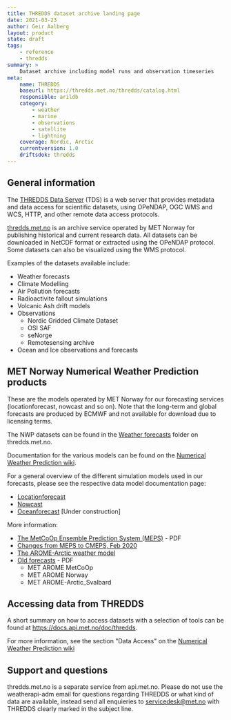 ```yaml
---
title: THREDDS dataset archive landing page
date: 2021-03-23
author: Geir Aalberg
layout: product
state: draft
tags:
    - reference
    - thredds
summary: >
    Dataset archive including model runs and observation timeseries
meta:
    name: THREDDS
    baseurl: https://thredds.met.no/thredds/catalog.html
    responsible: arildb
    category:
        - weather
        - marine
        - observations
        - satellite
        - lightning
    coverage: Nordic, Arctic
    currentversion: 1.0
    driftsdok: thredds
---
```


## General information

The [THREDDS Data Server](https://www.unidata.ucar.edu/software/tds/current/)
(TDS) is a web server that provides metadata and data access for scientific
datasets, using OPeNDAP, OGC WMS and WCS, HTTP, and other remote data access
protocols.

[thredds.met.no](https://thredds.met.no/thredds/catalog.html) is an archive
service operated by MET Norway for publishing historical and current research
data. All datasets can be downloaded in NetCDF format or extracted using the
OPeNDAP protocol. Some datasets can also be visualized using the WMS protocol.

Examples of the datasets available include:

- Weather forecasts
- Climate Modelling
- Air Pollution forecasts
- Radioactivite fallout simulations
- Volcanic Ash drift models
- Observations
    - Nordic Gridded Climate Dataset
    - OSI SAF
    - seNorge
    - Remotesensing archive
- Ocean and Ice observations and forecasts

## MET Norway Numerical Weather Prediction products

These are the models operated by MET Norway for our forecasting services
(locationforecast, nowcast and so on). Note that the long-term and global
forecasts are produced by ECMWF and not available for download due to licensing
terms.

The NWP datasets can be found in the [Weather
forecasts](https://thredds.met.no/thredds/metno.html)
folder on thredds.met.no.

Documentation for the various models can be found on the [Numerical Weather
Prediction wiki](https://github.com/metno/NWPdocs/wiki).

For a general overview of the different simulation models used in our forecasts,
please see the respective data model documentation page:

- [Locationforecast](./locationforecast/datamodel)
- [Nowcast](./nowcast/datamodel)
- [Oceanforecast](./oceanforecast/datamodel) [Under construction]

More information:

- [The MetCoOp Ensemble Prediction System (MEPS)](https://drive.google.com/file/d/0B-SaEtrDE91WWEJoNkJiUm5TNzg/view) - PDF
- [Changes from MEPS to CMEPS, Feb 2020](https://thredds.met.no/thredds/metno.html)
- [The AROME-Arctic weather model](https://www.met.no/en/projects/The-weather-model-AROME-Arctic/data_access)
- [Old forecasts](https://drive.google.com/file/d/0B-SaEtrDE91WWDkzY3dpZlU1V00/view) - PDF
    - MET AROME MetCoOp
    - MET AROME Norway
    - MET AROME-Arctic_Svalbard

## Accessing data from THREDDS

A short summary on how to access datasets with a selection of tools can be found at <https://docs.api.met.no/doc/thredds>.

For more information, see the section "Data Access" on the [Numerical Weather
Prediction wiki](https://github.com/metno/NWPdocs/wiki/Data-access)

## Support and questions

thredds.met.no is a separate service from api.met.no. Please do not use the
weatherapi-adm email for questions regarding THREDDS or what kind of data
are available, instead send all enquieries to <servicedesk@met.no> with THREDDS
clearly marked in the subject line.

